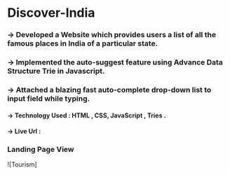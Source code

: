 # Discover-India

### -> Developed a Website which provides users a list of all the famous places in India of a particular state.

### -> Implemented the auto-suggest feature using Advance Data Structure Trie in Javascript.

### -> Attached a blazing fast auto-complete drop-down list to input field while typing.

#### -> Technology Used : HTML , CSS, JavaScript , Tries .

#### -> Live Url : 

### Landing Page View

![Tourism]
